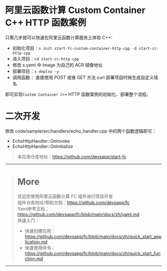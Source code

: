# 阿里云函数计算 Custom Container C++ HTTP 函数案例

只需几步就可以快速在阿里云函数计算服务上体验 C++:

- 初始化项目：`s init start-fc-custom-container-http-cpp -d start-cc-http-cpp`
- 进入项目：`cd start-cc-http-cpp`
- 修改 s.yaml 中 Image 为自己的 ACR 镜像地址
- 部署项目：`s deploy -y`
- 调用函数： 直接使用 POST 或者 GET 方法 curl 部署项目时候生成自定义域名

即可实现`Custom Container C++` HTTP 函数案例的初始化、部署整个流程。

# 二次开发

修改 code/sample/src/handlers/echo_handler.cpp 中的两个函数逻辑即可：

- EchoHttpHandler::OnInvoke
- EchoHttpHandler::OnInitialize

> 本应用仓库地址：https://github.com/devsapp/start-fc

------------------------------------
> # More
> 欢迎您使用阿里云函数计算 FC 组件进行项目开发   
> 组件仓库地址/帮助文档：https://github.com/devsapp/fc   
> Yaml参考文档：https://github.com/devsapp/fc/blob/main/docs/zh/yaml.md   
> 快速入门：
>   - 快速创建应用：https://github.com/devsapp/fc/blob/main/docs/zh/quick_start_application.md
>   - 快速使用命令：https://github.com/devsapp/fc/blob/main/docs/zh/quick_start_function.md
------------------------------------
